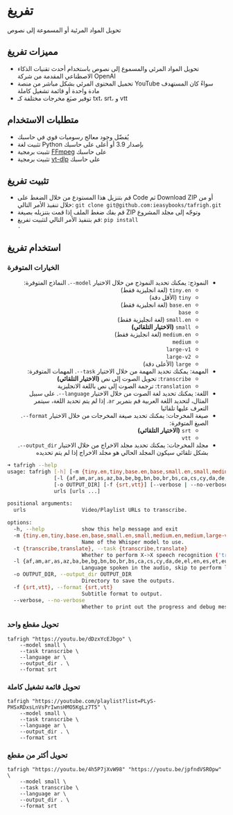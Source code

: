 # تفريغ

تحويل المواد المرئية أو المسموعة إلى نصوص

## مميزات تفريغ

- تحويل المواد المرئي والمسموع إلى نصوص باستخدام أحدث تقنيات الذكاء الاصطناعي المقدمة من شركة OpenAI
- تحميل المحتوى المرئي بشكل مباشر من منصة YouTube سواءً كان المستهدف مادة واحدة أو قائمة تشغيل كاملة
- توفير صيَغ مخرجات مختلفة كـ txt، srt، و vtt

## متطلبات الاستخدام

- يُفضّل وجود معالج رسوميات قوي في حاسبك
- تثبيت لغة Python بإصدار 3.9 أو أعلى على حاسبك
- تثبيت برمجية [FFmpeg](https://ffmpeg.org) على حاسبك
- تثبيت برمجية [yt-dlp](https://github.com/yt-dlp/yt-dlp) على حاسبك

## تثبيت تفريغ

- قم بتنزيل هذا المستودع من خلال الضغط على Code ثم Download ZIP أو من خلال تنفيذ الأمر التالي: `git clone git@github.com:ieasybooks/tafrigh.git`
- قم بفك ضغط الملف إذا قمت بتنزيله بصيغة ZIP وتوجّه إلى مجلد المشروع
- قم بتنفيذ الأمر التالي لتثبيت تفريغ: <code dir="ltr">pip install .</code>

## استخدام تفريغ

### الخيارات المتوفرة

<ul dir="rtl">
  <li>
    النموذج: يمكنك تحديد النموذج من خلال الاختيار <code dir="ltr">--model</code>. النماذج المتوفرة:
    <ul dir="rtl">
      <li><code dir="ltr">tiny.en</code> (لغة انجليزية فقط)</li>
      <li><code dir="ltr">tiny</code> (الأقل دقة)</li>
      <li><code dir="ltr">base.en</code> (لغة انجليزية فقط)</li>
      <li><code dir="ltr">base</code></li>
      <li><code dir="ltr">small.en</code> (لغة انجليزية فقط)</li>
      <li><code dir="ltr">small</code> <strong>(الاختيار التلقائي)</strong></li>
      <li><code dir="ltr">medium.en</code> (لغة انجليزية فقط)</li>
      <li><code dir="ltr">medium</code></li>
      <li><code dir="ltr">large-v1</code></li>
      <li><code dir="ltr">large-v2</code></li>
      <li><code dir="ltr">large</code> (الأعلى دقة)</li>
    </ul>
  </li>
  <li>
    المهمة: يمكنك تحديد المهمة من خلال الاختيار <code dir="ltr">--task</code>. المهمات المتوفرة:
    <ul dir="rtl">
      <li><code dir="ltr">transcribe</code>: تحويل الصوت إلى نص <strong>(الاختيار التلقائي)</strong></li>
      <li><code dir="ltr">translation</code>: ترجمة الصوت إلى نص باللغة الانجليزية</li>
    </ul>
  </li>
  <li>اللغة: يمكنك تحديد لغة الصوت من خلال الاختيار <code dir="ltr">--language</code>. على سبيل المثال، لتحديد اللغة العربية قم بتمرير <code dir="ltr">ar</code>. إذا لم يتم تحديد اللغة، سيتمر التعرف عليها تلقائيا</li>
  <li>
    صيغة المخرجات: يمكنك تحديد صيغة المخرجات من خلال الاختيار <code dir="ltr">--format</code>. الصيغ المتوفرة:
    <ul dir="rtl">
      <li><code dir="ltr">srt</code> <strong>(الاختيار التلقائي)</strong></li>
      <li><code dir="ltr">vtt</code></li>
    </ul>
  </li>
  <li>مجلد المخرجات: يمكنك تحديد مجلد الاخراج من خلال الاختيار <code dir="ltr">--output_dir</code>. بشكل تلقائي سيكون المجلد الحالي هو مجلد الاخراج إذا لم يتم تحديده</li>
</ul>

```bash
➜ tafrigh --help
usage: tafrigh [-h] [-m {tiny.en,tiny,base.en,base,small.en,small,medium.en,medium,large-v1,large-v2,large}] [-t {transcribe,translate}]
               [-l {af,am,ar,as,az,ba,be,bg,bn,bo,br,bs,ca,cs,cy,da,de,el,en,es,et,eu,fa,fi,fo,fr,gl,gu,ha,haw,he,hi,hr,ht,hu,hy,id,is,it,ja,jw,ka,kk,km,kn,ko,la,lb,ln,lo,lt,lv,mg,mi,mk,ml,mn,mr,ms,mt,my,ne,nl,nn,no,oc,pa,pl,ps,pt,ro,ru,sa,sd,si,sk,sl,sn,so,sq,sr,su,sv,sw,ta,te,tg,th,tk,tl,tr,tt,uk,ur,uz,vi,yi,yo,zh,Afrikaans,Albanian,Amharic,Arabic,Armenian,Assamese,Azerbaijani,Bashkir,Basque,Belarusian,Bengali,Bosnian,Breton,Bulgarian,Burmese,Castilian,Catalan,Chinese,Croatian,Czech,Danish,Dutch,English,Estonian,Faroese,Finnish,Flemish,French,Galician,Georgian,German,Greek,Gujarati,Haitian,Haitian Creole,Hausa,Hawaiian,Hebrew,Hindi,Hungarian,Icelandic,Indonesian,Italian,Japanese,Javanese,Kannada,Kazakh,Khmer,Korean,Lao,Latin,Latvian,Letzeburgesch,Lingala,Lithuanian,Luxembourgish,Macedonian,Malagasy,Malay,Malayalam,Maltese,Maori,Marathi,Moldavian,Moldovan,Mongolian,Myanmar,Nepali,Norwegian,Nynorsk,Occitan,Panjabi,Pashto,Persian,Polish,Portuguese,Punjabi,Pushto,Romanian,Russian,Sanskrit,Serbian,Shona,Sindhi,Sinhala,Sinhalese,Slovak,Slovenian,Somali,Spanish,Sundanese,Swahili,Swedish,Tagalog,Tajik,Tamil,Tatar,Telugu,Thai,Tibetan,Turkish,Turkmen,Ukrainian,Urdu,Uzbek,Valencian,Vietnamese,Welsh,Yiddish,Yoruba}]
               [-o OUTPUT_DIR] [-f {srt,vtt}] [--verbose | --no-verbose]
               urls [urls ...]

positional arguments:
  urls                  Video/Playlist URLs to transcribe.

options:
  -h, --help            show this help message and exit
  -m {tiny.en,tiny,base.en,base,small.en,small,medium.en,medium,large-v1,large-v2,large}, --model {tiny.en,tiny,base.en,base,small.en,small,medium.en,medium,large-v1,large-v2,large}
                        Name of the Whisper model to use.
  -t {transcribe,translate}, --task {transcribe,translate}
                        Whether to perform X->X speech recognition ('transcribe') or X->English translation ('translate')
  -l {af,am,ar,as,az,ba,be,bg,bn,bo,br,bs,ca,cs,cy,da,de,el,en,es,et,eu,fa,fi,fo,fr,gl,gu,ha,haw,he,hi,hr,ht,hu,hy,id,is,it,ja,jw,ka,kk,km,kn,ko,la,lb,ln,lo,lt,lv,mg,mi,mk,ml,mn,mr,ms,mt,my,ne,nl,nn,no,oc,pa,pl,ps,pt,ro,ru,sa,sd,si,sk,sl,sn,so,sq,sr,su,sv,sw,ta,te,tg,th,tk,tl,tr,tt,uk,ur,uz,vi,yi,yo,zh,Afrikaans,Albanian,Amharic,Arabic,Armenian,Assamese,Azerbaijani,Bashkir,Basque,Belarusian,Bengali,Bosnian,Breton,Bulgarian,Burmese,Castilian,Catalan,Chinese,Croatian,Czech,Danish,Dutch,English,Estonian,Faroese,Finnish,Flemish,French,Galician,Georgian,German,Greek,Gujarati,Haitian,Haitian Creole,Hausa,Hawaiian,Hebrew,Hindi,Hungarian,Icelandic,Indonesian,Italian,Japanese,Javanese,Kannada,Kazakh,Khmer,Korean,Lao,Latin,Latvian,Letzeburgesch,Lingala,Lithuanian,Luxembourgish,Macedonian,Malagasy,Malay,Malayalam,Maltese,Maori,Marathi,Moldavian,Moldovan,Mongolian,Myanmar,Nepali,Norwegian,Nynorsk,Occitan,Panjabi,Pashto,Persian,Polish,Portuguese,Punjabi,Pushto,Romanian,Russian,Sanskrit,Serbian,Shona,Sindhi,Sinhala,Sinhalese,Slovak,Slovenian,Somali,Spanish,Sundanese,Swahili,Swedish,Tagalog,Tajik,Tamil,Tatar,Telugu,Thai,Tibetan,Turkish,Turkmen,Ukrainian,Urdu,Uzbek,Valencian,Vietnamese,Welsh,Yiddish,Yoruba}, --language {af,am,ar,as,az,ba,be,bg,bn,bo,br,bs,ca,cs,cy,da,de,el,en,es,et,eu,fa,fi,fo,fr,gl,gu,ha,haw,he,hi,hr,ht,hu,hy,id,is,it,ja,jw,ka,kk,km,kn,ko,la,lb,ln,lo,lt,lv,mg,mi,mk,ml,mn,mr,ms,mt,my,ne,nl,nn,no,oc,pa,pl,ps,pt,ro,ru,sa,sd,si,sk,sl,sn,so,sq,sr,su,sv,sw,ta,te,tg,th,tk,tl,tr,tt,uk,ur,uz,vi,yi,yo,zh,Afrikaans,Albanian,Amharic,Arabic,Armenian,Assamese,Azerbaijani,Bashkir,Basque,Belarusian,Bengali,Bosnian,Breton,Bulgarian,Burmese,Castilian,Catalan,Chinese,Croatian,Czech,Danish,Dutch,English,Estonian,Faroese,Finnish,Flemish,French,Galician,Georgian,German,Greek,Gujarati,Haitian,Haitian Creole,Hausa,Hawaiian,Hebrew,Hindi,Hungarian,Icelandic,Indonesian,Italian,Japanese,Javanese,Kannada,Kazakh,Khmer,Korean,Lao,Latin,Latvian,Letzeburgesch,Lingala,Lithuanian,Luxembourgish,Macedonian,Malagasy,Malay,Malayalam,Maltese,Maori,Marathi,Moldavian,Moldovan,Mongolian,Myanmar,Nepali,Norwegian,Nynorsk,Occitan,Panjabi,Pashto,Persian,Polish,Portuguese,Punjabi,Pushto,Romanian,Russian,Sanskrit,Serbian,Shona,Sindhi,Sinhala,Sinhalese,Slovak,Slovenian,Somali,Spanish,Sundanese,Swahili,Swedish,Tagalog,Tajik,Tamil,Tatar,Telugu,Thai,Tibetan,Turkish,Turkmen,Ukrainian,Urdu,Uzbek,Valencian,Vietnamese,Welsh,Yiddish,Yoruba}
                        Language spoken in the audio, skip to perform language detection
  -o OUTPUT_DIR, --output_dir OUTPUT_DIR
                        Directory to save the outputs.
  -f {srt,vtt}, --format {srt,vtt}
                        Subtitle format to output.
  --verbose, --no-verbose
                        Whether to print out the progress and debug messages (default: False)
```

### تحويل مقطع واحد

```
tafrigh "https://youtu.be/dDzxYcEJbgo" \
    --model small \
    --task transcribe \
    --language ar \
    --output_dir . \
    --format srt
```

### تحويل قائمة تشغيل كاملة

```
tafrigh "https://youtube.com/playlist?list=PLyS-PHSxRDxsLnVsPrIwnsHMO5KgLz7T5" \
    --model small \
    --task transcribe \
    --language ar \
    --output_dir . \
    --format srt
```

### تحويل أكثر من مقطع

```
tafrigh "https://youtu.be/4h5P7jXvW98" "https://youtu.be/jpfndVSROpw" \
    --model small \
    --task transcribe \
    --language ar \
    --output_dir . \
    --format srt
```
